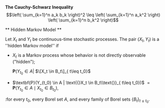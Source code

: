 **The Cauchy-Schwarz Inequality**
$$\left( \sum_{k=1}^n a_k b_k \right)^2 \leq \left( \sum_{k=1}^n a_k^2 \right) \left( \sum_{k=1}^n b_k^2 \right)$$

** Hidden Markov Model **

Let $X_t$ and $Y_t$ be continuous-time stochastic processes. The pair $(X_t,Y_t)$ is a ''hidden Markov model'' if
* $X_t$ is a Markov process whose behavior is not directly observable ("hidden");

  $\textbf{P}(Y_{t_0} \in A |$ $\[X_t \in B_t\]_{ t\leq t_0}$
* $\textbf{P}(Y_{t_0} \in A | \text{{}X_t \in B_t\\text{}}_{ t\leq t_0})$ $= \textbf{P}(Y_{t_0} \in A \mid X_{t_0} \in B_{t_0})$,

:for every $t_0,$ every Borel set $A,$ and every family of Borel sets $\{B_t\}_{t \leq t_0}.$

